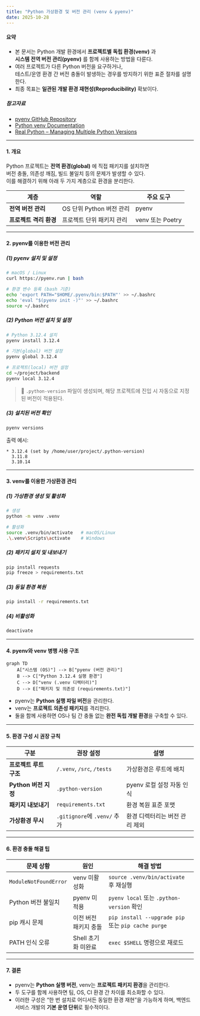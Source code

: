 ```yaml
---
title: "Python 가상환경 및 버전 관리 (venv & pyenv)"
date: 2025-10-28
---
```


#### 요약
- 본 문서는 Python 개발 환경에서 **프로젝트별 독립 환경(venv)** 과  
  **시스템 전역 버전 관리(pyenv)** 를 함께 사용하는 방법을 다룬다.  
- 여러 프로젝트가 다른 Python 버전을 요구하거나,  
  테스트/운영 환경 간 버전 충돌이 발생하는 경우를 방지하기 위한 표준 절차를 설명한다.  
- 최종 목표는 **일관된 개발 환경 재현성(Reproducibility)** 확보이다.  

##### 참고자료
- [pyenv GitHub Repository](https://github.com/pyenv/pyenv)
- [Python venv Documentation](https://docs.python.org/3/library/venv.html)
- [Real Python – Managing Multiple Python Versions](https://realpython.com/intro-to-pyenv/)

---

#### 1. 개요
Python 프로젝트는 **전역 환경(global)** 에 직접 패키지를 설치하면  
버전 충돌, 의존성 깨짐, 빌드 불일치 등의 문제가 발생할 수 있다.  
이를 해결하기 위해 아래 두 가지 계층으로 환경을 분리한다.

| 계층 | 역할 | 주요 도구 |
|------|------|-----------|
| **전역 버전 관리** | OS 단위 Python 버전 관리 | pyenv |
| **프로젝트 격리 환경** | 프로젝트 단위 패키지 관리 | venv 또는 Poetry |

---

#### 2. pyenv를 이용한 버전 관리

##### (1) pyenv 설치 및 설정
```bash
# macOS / Linux
curl https://pyenv.run | bash

# 환경 변수 등록 (bash 기준)
echo 'export PATH="$HOME/.pyenv/bin:$PATH"' >> ~/.bashrc
echo 'eval "$(pyenv init -)"' >> ~/.bashrc
source ~/.bashrc
```

##### (2) Python 버전 설치 및 설정

```bash
# Python 3.12.4 설치
pyenv install 3.12.4

# 기본(global) 버전 설정
pyenv global 3.12.4

# 프로젝트(local) 버전 설정
cd ~/project/backend
pyenv local 3.12.4
```

> 📌 `.python-version` 파일이 생성되며,
> 해당 프로젝트에 진입 시 자동으로 지정된 버전이 적용된다.

##### (3) 설치된 버전 확인

```bash
pyenv versions
```

출력 예시:

```
* 3.12.4 (set by /home/user/project/.python-version)
  3.11.8
  3.10.14
```

---

#### 3. venv를 이용한 가상환경 관리

##### (1) 가상환경 생성 및 활성화

```bash
# 생성
python -m venv .venv

# 활성화
source .venv/bin/activate   # macOS/Linux
.\.venv\Scripts\activate    # Windows
```

##### (2) 패키지 설치 및 내보내기

```bash
pip install requests
pip freeze > requirements.txt
```

##### (3) 동일 환경 복원

```bash
pip install -r requirements.txt
```

##### (4) 비활성화

```bash
deactivate
```

---

#### 4. pyenv와 venv 병행 사용 구조

```mermaid
graph TD
    A["시스템 (OS)"] --> B["pyenv (버전 관리)"]
    B --> C["Python 3.12.4 실행 환경"]
    C --> D["venv (.venv 디렉터리)"]
    D --> E["패키지 및 의존성 (requirements.txt)"]
```

* pyenv는 **Python 실행 파일 버전**을 관리한다.
* venv는 **프로젝트 의존성 패키지**를 격리한다.
* 둘을 함께 사용하면 OS나 팀 간 충돌 없는 **완전 독립 개발 환경**을 구축할 수 있다.

---

#### 5. 환경 구성 시 권장 규칙

| 구분               | 권장 설정                      | 설명                |
| ---------------- | -------------------------- | ----------------- |
| **프로젝트 루트 구조**   | `/.venv`, `/src`, `/tests` | 가상환경은 루트에 배치      |
| **Python 버전 지정** | `.python-version`          | pyenv 로컬 설정 자동 인식 |
| **패키지 내보내기**     | `requirements.txt`         | 환경 복원 표준 포맷       |
| **가상환경 무시**      | `.gitignore`에 `.venv/` 추가  | 환경 디렉터리는 버전 관리 제외 |

---

#### 6. 환경 충돌 해결 팁

| 문제 상황                 | 원인            | 해결 방법                                            |
| --------------------- | ------------- | ------------------------------------------------ |
| `ModuleNotFoundError` | venv 미활성화     | `source .venv/bin/activate` 후 재실행                |
| Python 버전 불일치         | pyenv 미적용     | `pyenv local` 또는 `.python-version` 확인            |
| pip 캐시 문제             | 이전 버전 패키지 충돌  | `pip install --upgrade pip` 또는 `pip cache purge` |
| PATH 인식 오류            | Shell 초기화 미완료 | `exec $SHELL` 명령으로 재로드                           |

---

#### 7. 결론

* pyenv는 **Python 실행 버전**, venv는 **프로젝트 패키지 환경**을 관리한다.
* 두 도구를 함께 사용하면 팀, OS, CI 환경 간 차이를 최소화할 수 있다.
* 이러한 구성은 “한 번 설치로 어디서든 동일한 환경 재현”을 가능하게 하며,
  백엔드 서비스 개발의 **기본 운영 단위**로 필수적이다.


